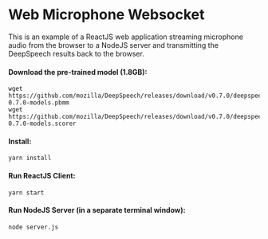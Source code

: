 # Web Microphone Websocket

This is an example of a ReactJS web application streaming microphone audio from the browser
to a NodeJS server and transmitting the DeepSpeech results back to the browser.

#### Download the pre-trained model (1.8GB):

```
wget https://github.com/mozilla/DeepSpeech/releases/download/v0.7.0/deepspeech-0.7.0-models.pbmm
wget https://github.com/mozilla/DeepSpeech/releases/download/v0.7.0/deepspeech-0.7.0-models.scorer
```

#### Install:

```
yarn install
```

#### Run ReactJS Client:

```
yarn start
```

#### Run NodeJS Server (in a separate terminal window):

```
node server.js
```